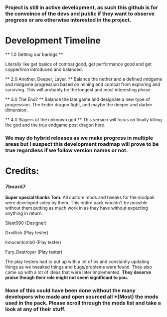 ### Project is still in active development, as such this github is for the conveince of the devs and public if they want to observe progress or are otherwise interested in the project.

# Development Timeline
 ** 1.0 Getting our barings **

  Literally like get basics of combat good, get performance good and get copper/iron introduced and balanced.

 ** 2.0 Another, Deeper, Layer. **
 Balance the nether and a defined midgame and midgame progression based on mining and combat from exploring and surviving. This will probably be the longest and most interesting phase.

 ** 3.0 The End? **
 Balance the late game and designate a new type of progression.
  The Ender dragon fight, and maybe the deeper and darker dimension. 

 ** 4.0 Slayers of the unknown god **
  This version will focus on finally killing the god and the true endgame post dragon here. 

 ### We may do hybrid releases as we make progress in multiple areas but I suspect this development roadmap will prove to be true regardless if we follow version names or not.

# Credits:
### **7board7** 
**Super special thanks Tom.** All custom mods and tweaks for the modpak were developed soley by them. This entire pack wouldn't be possible without them putting as much work in as they have without expecting anything in return.  

Sleet090 (Designer)  

Dxvillish (Play tester)  

Innocentomb0 (Play tester)  

Fury_Destroyer (Play tester)  

The play testers had to put up with a lot of bs and constantly updating things as we tweaked things and bugs/problems were found.
They also came up with a lot of ideas that were later implemented.
**They deserve praise though their role might not seem significant to you.**

### None of this could have been done without the many developers who made and open sourced all *(Most) the mods used in the pack. Please scroll through the mods list and take a look at any of their stuff. 

